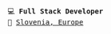 <pre>
💻 <strong>Full Stack Developer</strong>
📌 <a href="https://www.google.com/maps/place/Slovenia/">Slovenia, Europe</a>
</pre>
